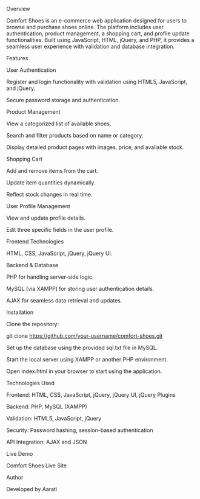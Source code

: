 Overview

Comfort Shoes is an e-commerce web application designed for users to browse and purchase shoes online. The platform includes user authentication, product management, a shopping cart, and profile update functionalities. Built using JavaScript, HTML, jQuery, and PHP, it provides a seamless user experience with validation and database integration.

Features

User Authentication

Register and login functionality with validation using HTML5, JavaScript, and jQuery.

Secure password storage and authentication.

Product Management

View a categorized list of available shoes.

Search and filter products based on name or category.

Display detailed product pages with images, price, and available stock.

Shopping Cart

Add and remove items from the cart.

Update item quantities dynamically.

Reflect stock changes in real time.

User Profile Management

View and update profile details.

Edit three specific fields in the user profile.

Frontend Technologies

HTML, CSS, JavaScript, jQuery, jQuery UI.

Backend & Database

PHP for handling server-side logic.

MySQL (via XAMPP) for storing user authentication details.

AJAX for seamless data retrieval and updates.

Installation

Clone the repository:

git clone https://github.com/your-username/comfort-shoes.git

Set up the database using the provided sql.txt file in MySQL.

Start the local server using XAMPP or another PHP environment.

Open index.html in your browser to start using the application.

Technologies Used

Frontend: HTML, CSS, JavaScript, jQuery, jQuery UI, jQuery Plugins

Backend: PHP, MySQL (XAMPP)

Validation: HTML5, JavaScript, jQuery

Security: Password hashing, session-based authentication

API Integration: AJAX and JSON

Live Demo

Comfort Shoes Live Site

Author

Developed by Aarati

